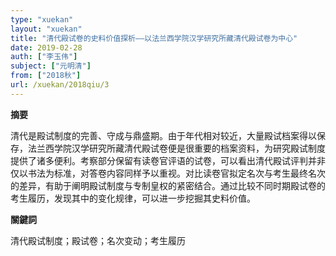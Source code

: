 ```yaml
---
type: "xuekan"
layout: "xuekan"
title: "清代殿试卷的史料价值探析——以法兰西学院汉学研究所藏清代殿试卷为中心"
date: 2019-02-28
auth: ["李玉伟"]
subject: ["元明清"]
from: ["2018秋"]
url: /xuekan/2018qiu/3
---
```


**摘要**      

清代是殿试制度的完善、守成与鼎盛期。由于年代相对较近，大量殿试档案得以保存，法兰西学院汉学研究所藏清代殿试卷便是很重要的档案资料，为研究殿试制度提供了诸多便利。考察部分保留有读卷官评语的试卷，可以看出清代殿试评判并非仅以书法为标准，对答卷内容同样予以重视。对比读卷官拟定名次与考生最终名次的差异，有助于阐明殿试制度与专制皇权的紧密结合。通过比较不同时期殿试卷的考生履历，发现其中的变化规律，可以进一步挖掘其史料价值。

**關鍵詞**

清代殿试制度；殿试卷；名次变动；考生履历
